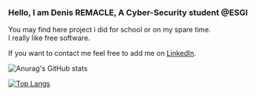 ### Hello, I am Denis REMACLE, A Cyber-Security student @ESGI

You may find here project i did for school or on my spare time.  
I really like free software.  

If you want to contact me feel free to add me on [LinkedIn](https://www.linkedin.com/in/denis-remacle/). 

![Anurag's GitHub stats](https://github-readme-stats.vercel.app/api?username=Denis-REMACLE&show_icons=true&theme=dracula)

[![Top Langs](https://github-readme-stats.vercel.app/api/top-langs/?username=Denis-REMACLE&layout=compact&theme=dracula)](https://github.com/anuraghazra/github-readme-stats)
